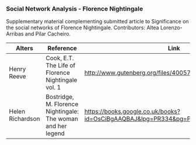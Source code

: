 ### Social Network Analysis - Florence Nightingale
Supplementary material complementing submitted article to Significance on the social networks of Florence Nightingale.
Contributors: Altea Lorenzo-Arribas and Pilar Cacheiro.


| Alters  | Reference |Link |
| ------------- |------------- |------------- |
| Henry Reeve  |Cook, E.T. The Life of Florence Nightingale vol. 1 |http://www.gutenberg.org/files/40057/40057-h/40057-h.htm  |
| Helen Richardson  |Bostridge, M. Florence Nightingale: The woman and her legend |https://books.google.co.uk/books?id=OsCiBgAAQBAJ&lpg=PR334&pg=PP1#v=onepage&q&f=false |
 


